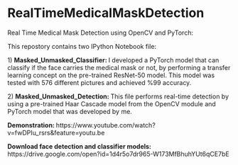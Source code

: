 # RealTimeMedicalMaskDetection

<p> Real Time Medical Mask Detection using OpenCV and PyTorch: </p>
<p> This repostory contains two IPython Notebook file: </p>
<p> 1) <strong> Masked_Unmasked_Classifier: </strong> I developed a PyTorch model that can classify if the face carries the medical mask or not, by performing a transfer learning concept on the pre-trained ResNet-50 model. This model was tested with 576 different pictures and achieved %99 accuracy.</p>

<p> 2) <strong> Masked_Unmasked_Detection: </strong> This file performs real-time detection by using a pre-trained Haar Cascade model from the OpenCV module and PyTorch model that was developed by me. </p>

<p>  <strong>Demonstration: </strong>  https://www.youtube.com/watch?v=fwDPIu_rsrs&feature=youtu.be </p>
<p> <strong> Download face detection and classifier models:  </strong> https://drive.google.com/open?id=1d4r5o7dr965-W173MfBhuhYUt6qCE7bE </p>
